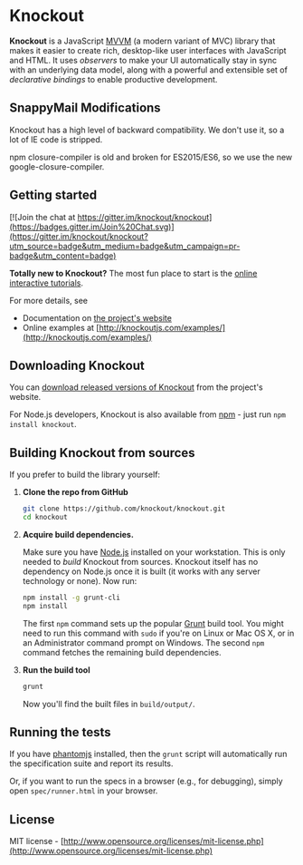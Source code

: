 # Knockout

**Knockout** is a JavaScript [MVVM](http://en.wikipedia.org/wiki/Model_View_ViewModel) (a modern variant of MVC) library that makes it easier to create rich, desktop-like user interfaces with JavaScript and HTML. It uses *observers* to make your UI automatically stay in sync with an underlying data model, along with a powerful and extensible set of *declarative bindings* to enable productive development.

## SnappyMail Modifications

Knockout has a high level of backward compatibility. We don't use it, so a lot of IE code is stripped.

npm closure-compiler is old and broken for ES2015/ES6, so we use the new google-closure-compiler.


## Getting started

[![Join the chat at https://gitter.im/knockout/knockout](https://badges.gitter.im/Join%20Chat.svg)](https://gitter.im/knockout/knockout?utm_source=badge&utm_medium=badge&utm_campaign=pr-badge&utm_content=badge)

**Totally new to Knockout?** The most fun place to start is the [online interactive tutorials](http://learn.knockoutjs.com/).

For more details, see

 * Documentation on [the project's website](http://knockoutjs.com/documentation/introduction.html)
 * Online examples at [http://knockoutjs.com/examples/](http://knockoutjs.com/examples/)

## Downloading Knockout

You can [download released versions of Knockout](http://knockoutjs.com/downloads/) from the project's website.

For Node.js developers, Knockout is also available from [npm](https://npmjs.org/) - just run `npm install knockout`.

## Building Knockout from sources

If you prefer to build the library yourself:

1. **Clone the repo from GitHub**

   ```sh
   git clone https://github.com/knockout/knockout.git
   cd knockout
   ```

2. **Acquire build dependencies.**

   Make sure you have [Node.js](http://nodejs.org/) installed on your workstation. This is only needed to _build_ Knockout from sources. Knockout itself has no dependency on Node.js once it is built (it works with any server technology or none). Now run:

   ```sh
   npm install -g grunt-cli
   npm install
   ```

   The first `npm` command sets up the popular [Grunt](http://gruntjs.com/) build tool. You might need to run this command with `sudo` if you're on Linux or Mac OS X, or in an Administrator command prompt on Windows. The second `npm` command fetches the remaining build dependencies.

3. **Run the build tool**

   ```sh
   grunt
   ```
   Now you'll find the built files in `build/output/`.

## Running the tests

If you have [phantomjs](http://phantomjs.org/download.html) installed, then the `grunt` script will automatically run the specification suite and report its results.

Or, if you want to run the specs in a browser (e.g., for debugging), simply open `spec/runner.html` in your browser.

## License

MIT license - [http://www.opensource.org/licenses/mit-license.php](http://www.opensource.org/licenses/mit-license.php)
